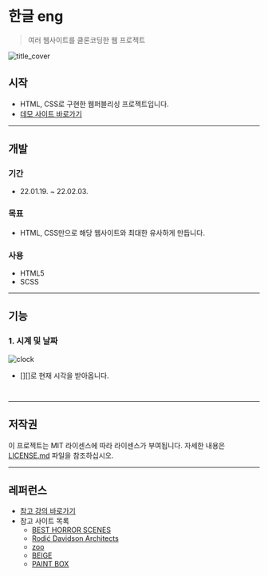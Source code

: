 # 한글 eng

> 여러 웹사이트를 클론코딩한 웹 프로젝트

![title_cover]()

## 시작

- HTML, CSS로 구현한 웹퍼블리싱 프로젝트입니다.
- [데모 사이트 바로가기][데모]

---

## 개발

### 기간

- 22.01.19. ~ 22.02.03.

### 목표

- HTML, CSS만으로 해당 웹사이트와 최대한 유사하게 만듭니다.

### 사용

- HTML5
- SCSS

---

## 기능

### 1. 시계 및 날짜

![clock](https://user-images.githubusercontent.com/68595933/151915109-69130133-01a3-4484-a1df-a18169055b8b.png)

- [][]로 현재 시각을 받아옵니다.

```html

```

```scss

```

---

## 저작권

이 프로젝트는 MIT 라이센스에 따라 라이센스가 부여됩니다. 자세한 내용은 [LICENSE.md](LICENSE.md) 파일을 참조하십시오.

---

## 레퍼런스

- [참고 강의 바로가기][참고]
- 참고 사이트 목록
  - [BEST HORROR SCENES][참고1]
  - [Rodić Davidson Architects][참고2]
  - [zoo][참고3]
  - [BEIGE][참고4]
  - [PAINT BOX][참고5]

<!-- 링크 -->

[데모]: https://shinyelee.github.io/scss-masterclass/
[참고]: https://github.com/nomadcoders/scss-masterclass/
[참고1]: https://besthorrorscenes.com/
[참고2]: https://rodicdavidson.co.uk/
[참고3]: http://www.z-o-o.fr/
[참고4]: https://beige.de/
[참고5]: https://paint-box.com/

